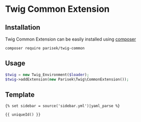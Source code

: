 Twig Common Extension
=====================

## Installation

Twig Common Extension can be easily installed using [composer](http://getcomposer.org/)

    composer require parisek/twig-common

## Usage

```php
$twig = new Twig_Environment($loader);
$twig->addExtension(new Parisek\Twig\CommonExtension());
```

## Template

```twig
{% set sidebar = source('sidebar.yml')|yaml_parse %}
```

```twig
{{ uniqueId() }}
```
